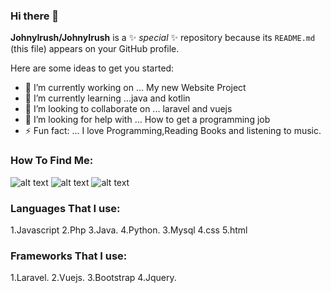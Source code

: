 ### Hi there 👋


**JohnyIrush/JohnyIrush** is a ✨ _special_ ✨ repository because its `README.md` (this file) appears on your GitHub profile.

Here are some ideas to get you started:

- 🔭 I’m currently working on ... My new Website Project
- 🌱 I’m currently learning ...java and kotlin
- 👯 I’m looking to collaborate on ... laravel and vuejs
- 🤔 I’m looking for help with ... How to get a programming job
- ⚡ Fun fact: ... I love Programming,Reading Books and listening to music.

### How To Find Me:

![alt text][1.1]
![alt text][2.1]
![alt text][3.1]




[1.1]: https://johnyirush.github.io/images/linkedin.png
[2.1]: http://i.imgur.com/P3YfQoD.png 
[3.1]: http://i.imgur.com/yCsTjba.png 

							


### Languages That I use:
1.Javascript
2.Php
3.Java.
4.Python.
3.Mysql
4.css
5.html

### Frameworks That I use:
1.Laravel.
2.Vuejs.
3.Bootstrap
4.Jquery.
